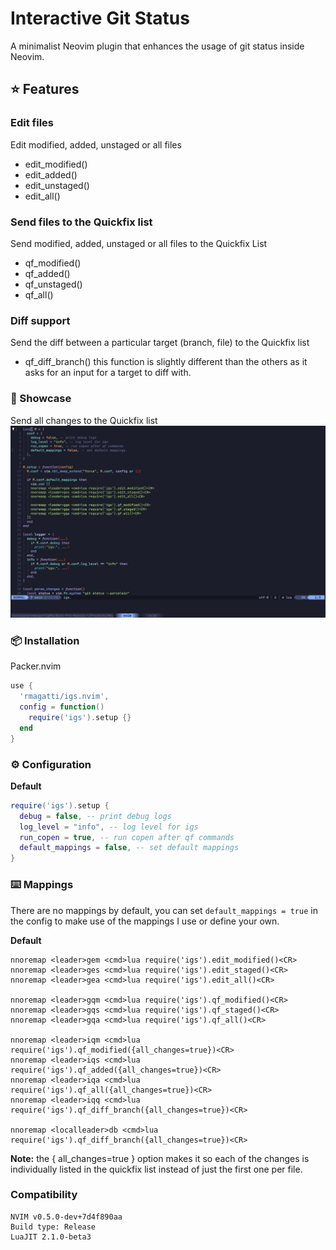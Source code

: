 # Interactive Git Status

A minimalist Neovim plugin that enhances the usage of git status inside Neovim.

## ⭐ Features

### Edit files

Edit modified, added, unstaged or all files
- edit_modified()
- edit_added()
- edit_unstaged()
- edit_all()

### Send files to the Quickfix list

Send modified, added, unstaged or all files to the Quickfix List
- qf_modified()
- qf_added()
- qf_unstaged()
- qf_all()

### Diff support

Send the diff between a particular target (branch, file) to the Quickfix list
- qf_diff_branch()
this function is slightly different than the others as it asks for an input for a target to diff with.
      
### 🚀 Showcase

Send all changes to the Quickfix list
<img src="https://github.com/rmagatti/readme-assets/blob/main/interactive-git-status.gif" />

### 📦 Installation

Packer.nvim

```lua
use {
  'rmagatti/igs.nvim',
  config = function()
    require('igs').setup {}
  end
}
```

### ⚙️ Configuration

**Default**

```lua
require('igs').setup {
  debug = false, -- print debug logs
  log_level = "info", -- log level for igs
  run_copen = true, -- run copen after qf commands
  default_mappings = false, -- set default mappings
}
```

### ⌨️ Mappings

There are no mappings by default, you can set `default_mappings = true` in the config to make use of the mappings I use or define your own.

**Default**

```viml
nnoremap <leader>gem <cmd>lua require('igs').edit_modified()<CR>
nnoremap <leader>ges <cmd>lua require('igs').edit_staged()<CR>
nnoremap <leader>gea <cmd>lua require('igs').edit_all()<CR>

nnoremap <leader>gqm <cmd>lua require('igs').qf_modified()<CR>
nnoremap <leader>gqs <cmd>lua require('igs').qf_staged()<CR>
nnoremap <leader>gqa <cmd>lua require('igs').qf_all()<CR>

nnoremap <leader>iqm <cmd>lua require('igs').qf_modified({all_changes=true})<CR>
nnoremap <leader>iqs <cmd>lua require('igs').qf_added({all_changes=true})<CR>
nnoremap <leader>iqa <cmd>lua require('igs').qf_all({all_changes=true})<CR>
nnoremap <leader>iqq <cmd>lua require('igs').qf_diff_branch({all_changes=true})<CR>

nnoremap <localleader>db <cmd>lua require('igs').qf_diff_branch({all_changes=true})<CR>

```
**Note:** the { all_changes=true } option makes it so each of the changes is individually listed in the quickfix list instead of just the first one per file. 


### Compatibility

```
NVIM v0.5.0-dev+7d4f890aa
Build type: Release
LuaJIT 2.1.0-beta3
```
